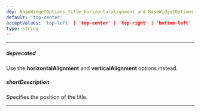 ```yaml
---
dep: BaseWidgetOptions_title_horizontalalignment and BaseWidgetOptions_title_horizontalalignment
default: 'top-center'
acceptValues: 'top-left' | 'top-center' | 'top-right' | 'bottom-left' | 'bottom-center' | 'bottom-right'
type: string
---
```

---
##### deprecated
Use the **horizontalAlignment** and **verticalAlignment** options instead.

##### shortDescription
Specifies the position of the title.

---
